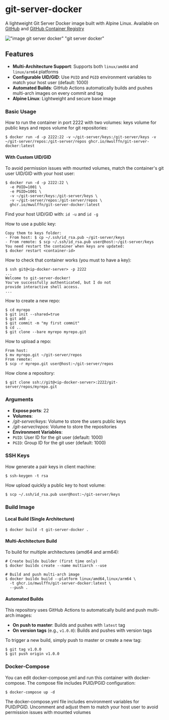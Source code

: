 # git-server-docker
A lightweight Git Server Docker image built with Alpine Linux. Available on [GitHub](https://github.com/mwulffn/git-server-docker) and [GitHub Container Registry](https://github.com/mwulffn/git-server-docker/pkgs/container/git-server-docker)

!["image git server docker" "git server docker"](https://raw.githubusercontent.com/jkarlosb/git-server-docker/master/git-server-docker.jpg)

## Features

- **Multi-Architecture Support**: Supports both `linux/amd64` and `linux/arm64` platforms
- **Configurable UID/GID**: Use `PUID` and `PGID` environment variables to match your host user (default: 1000)
- **Automated Builds**: GitHub Actions automatically builds and pushes multi-arch images on every commit and tag
- **Alpine Linux**: Lightweight and secure base image

### Basic Usage

How to run the container in port 2222 with two volumes: keys volume for public keys and repos volume for git repositories:

	$ docker run -d -p 2222:22 -v ~/git-server/keys:/git-server/keys -v ~/git-server/repos:/git-server/repos ghcr.io/mwulffn/git-server-docker:latest

#### With Custom UID/GID

To avoid permission issues with mounted volumes, match the container's git user UID/GID with your host user:

	$ docker run -d -p 2222:22 \
	  -e PUID=1001 \
	  -e PGID=1001 \
	  -v ~/git-server/keys:/git-server/keys \
	  -v ~/git-server/repos:/git-server/repos \
	  ghcr.io/mwulffn/git-server-docker:latest

Find your host UID/GID with: `id -u` and `id -g`

How to use a public key:

    Copy them to keys folder: 
	- From host: $ cp ~/.ssh/id_rsa.pub ~/git-server/keys
	- From remote: $ scp ~/.ssh/id_rsa.pub user@host:~/git-server/keys
	You need restart the container when keys are updated:
	$ docker restart <container-id>
	
How to check that container works (you must to have a key):

	$ ssh git@<ip-docker-server> -p 2222
	...
	Welcome to git-server-docker!
	You've successfully authenticated, but I do not
	provide interactive shell access.
	...

How to create a new repo:

	$ cd myrepo
	$ git init --shared=true
	$ git add .
	$ git commit -m "my first commit"
	$ cd ..
	$ git clone --bare myrepo myrepo.git

How to upload a repo:

	From host:
	$ mv myrepo.git ~/git-server/repos
	From remote:
	$ scp -r myrepo.git user@host:~/git-server/repos

How clone a repository:

	$ git clone ssh://git@<ip-docker-server>:2222/git-server/repos/myrepo.git

### Arguments

* **Expose ports**: 22
* **Volumes**:
 * */git-server/keys*: Volume to store the users public keys
 * */git-server/repos*: Volume to store the repositories
* **Environment Variables**:
 * `PUID`: User ID for the git user (default: 1000)
 * `PGID`: Group ID for the git user (default: 1000)

### SSH Keys

How generate a pair keys in client machine:

	$ ssh-keygen -t rsa

How upload quickly a public key to host volume:

	$ scp ~/.ssh/id_rsa.pub user@host:~/git-server/keys

### Build Image

#### Local Build (Single Architecture)

	$ docker build -t git-server-docker .

#### Multi-Architecture Build

To build for multiple architectures (amd64 and arm64):

	# Create buildx builder (first time only)
	$ docker buildx create --name multiarch --use

	# Build and push multi-arch image
	$ docker buildx build --platform linux/amd64,linux/arm64 \
	  -t ghcr.io/mwulffn/git-server-docker:latest \
	  --push .

#### Automated Builds

This repository uses GitHub Actions to automatically build and push multi-arch images:
- **On push to master**: Builds and pushes with `latest` tag
- **On version tags** (e.g., `v1.0.0`): Builds and pushes with version tags

To trigger a new build, simply push to master or create a new tag:

	$ git tag v1.0.0
	$ git push origin v1.0.0
	
### Docker-Compose

You can edit docker-compose.yml and run this container with docker-compose. The compose file includes PUID/PGID configuration:

	$ docker-compose up -d

The docker-compose.yml file includes environment variables for PUID/PGID. Uncomment and adjust them to match your host user to avoid permission issues with mounted volumes
